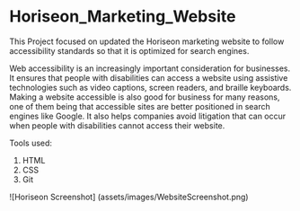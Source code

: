 # Horiseon_Marketing_Website

This Project focused on updated the Horiseon marketing website to follow accessibility standards so that it is optimized for search engines.

Web accessibility is an increasingly important consideration for businesses. It ensures that people with disabilities can access a website using assistive technologies such as video captions, screen readers, and braille keyboards. Making a website accessible is also good for business for many reasons, one of them being that accessible sites are better positioned in search engines like Google. It also helps companies avoid litigation that can occur when people with disabilities cannot access their website.

Tools used:
1. HTML
2. CSS
3. Git

![Horiseon Screenshot] (assets/images/WebsiteScreenshot.png)
